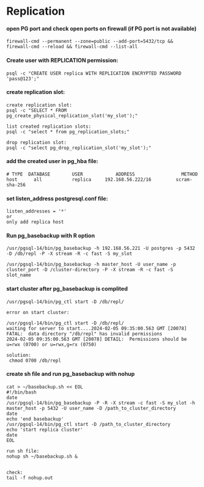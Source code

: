 # Replication



#### open PG port and check open ports on firewall (if PG port is not available)
```
firewall-cmd --permanent --zone=public --add-port=5432/tcp && firewall-cmd --reload && firewall-cmd --list-all
```

#### Create user with REPLICATION permission:
```
psql -c "CREATE USER replica WITH REPLICATION ENCRYPTED PASSWORD 'pass@123';"
```


#### create replication slot:
```
create replication slot:
psql -c "SELECT * FROM pg_create_physical_replication_slot('my_slot');"

list created replication slots:
psql -c "select * from pg_replication_slots;"

drop replication slot:
psql -c "select pg_drop_replication_slot('my_slot');"
```

#### add the created user in pg_hba file:
```
# TYPE  DATABASE        USER            ADDRESS                 METHOD
host      all           replica     192.168.56.222/16         scram-sha-256
```



#### set listen_address postgresql.conf file:

```
listen_addresses = '*'
or 
only add replica host
```





#### Run pg_basebackup with R option
```
/usr/pgsql-14/bin/pg_basebackup -h 192.168.56.221 -U postgres -p 5432 -D /db/repl -P -X stream -R -c fast -S my_slot
```

```
/usr/pgsql-14/bin/pg_basebackup -h master_host -U user_name -p cluster_port -D /cluster-directory -P -X stream -R -c fast -S slot_name
```


#### start cluster after pg_basebackup is complited


```
/usr/pgsql-14/bin/pg_ctl start -D /db/repl/
```
```
error on start cluster:

/usr/pgsql-14/bin/pg_ctl start -D /db/repl/
waiting for server to start....2024-02-05 09:35:00.563 GMT [20078] FATAL:  data directory "/db/repl" has invalid permissions
2024-02-05 09:35:00.563 GMT [20078] DETAIL:  Permissions should be u=rwx (0700) or u=rwx,g=rx (0750)

solution:
 chmod 0700 /db/repl
```

#### create sh file and run pg_basebackup with nohup

```
cat > ~/basebackup.sh << EOL
#!/bin/bash
date
/usr/pgsql-14/bin/pg_basebackup -P -R -X stream -c fast -S my_slot -h master_host -p 5432 -U user_name -D /path_to_cluster_directory
date
echo 'end basebackup'
/usr/pgsql-14/bin/pg_ctl start -D /path_to_cluster_directory
echo 'start replica cluster'
date
EOL
```

```
run sh file:
nohup sh ~/basebackup.sh &


check:
tail -f nohup.out
```

